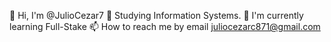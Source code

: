 👋 Hi, I'm @JulioCezar7
👀 Studying Information Systems.
🌱 I'm currently learning Full-Stake
📫 How to reach me by email juliocezarc871@gmail.com

<!---
JulioCezar7/JulioCezar7 is a ✨ special ✨ repository because its `README.md` (this file) appears on your GitHub profile.
You can click the Preview link to take a look at your changes.
--->
